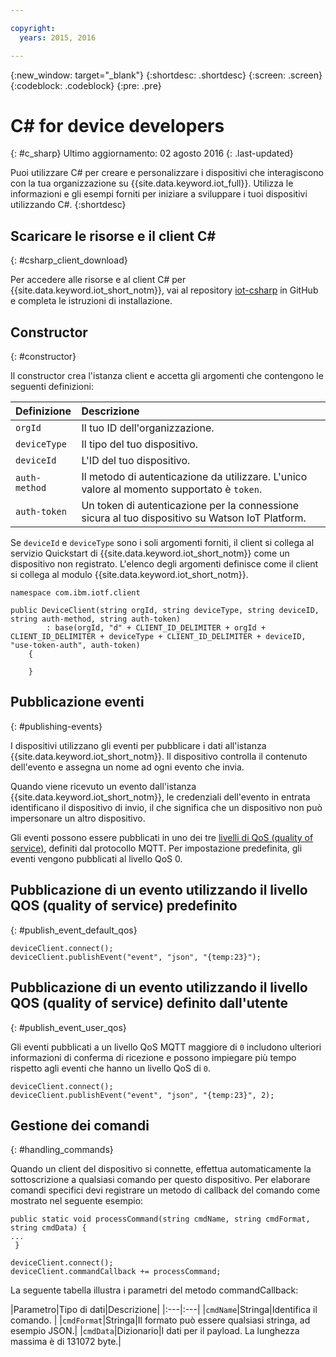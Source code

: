 ```yaml
---

copyright:
  years: 2015, 2016

---
```


{:new_window: target="_blank"}
{:shortdesc: .shortdesc}
{:screen: .screen}
{:codeblock: .codeblock}
{:pre: .pre}


# ﻿C# for device developers
{: #c_sharp}
Ultimo aggiornamento: 02 agosto 2016
{: .last-updated}

Puoi utilizzare C# per creare e personalizzare i dispositivi che interagiscono con la tua organizzazione su {{site.data.keyword.iot_full}}. Utilizza le informazioni e gli esempi forniti per iniziare a sviluppare i tuoi dispositivi utilizzando C#.
{:shortdesc}

## Scaricare le risorse e il client C#
{: #csharp_client_download}

Per accedere alle risorse e al client C# per {{site.data.keyword.iot_short_notm}}, vai al repository [iot-csharp](https://github.com/ibm-watson-iot/iot-csharp) in GitHub e completa le istruzioni di installazione.


## Constructor
{: #constructor}

Il constructor crea l'istanza client e accetta gli argomenti che contengono le seguenti definizioni:

|Definizione |Descrizione |
|:---|:---|
|`orgId`|Il tuo ID dell'organizzazione.|
|`deviceType`|Il tipo del tuo dispositivo.|
|`deviceId` |L'ID del tuo dispositivo.|
|`auth-method`   |Il metodo di autenticazione da utilizzare. L'unico valore al momento supportato è `token`.|
|`auth-token`   |Un token di autenticazione per la connessione sicura al tuo dispositivo su Watson IoT Platform.|


Se `deviceId` e `deviceType` sono i soli argomenti forniti, il client si collega al servizio Quickstart di {{site.data.keyword.iot_short_notm}} come un dispositivo non registrato. L'elenco degli argomenti definisce come il client si collega al modulo {{site.data.keyword.iot_short_notm}}.


```
namespace com.ibm.iotf.client

public DeviceClient(string orgId, string deviceType, string deviceID, string auth-method, string auth-token)
        : base(orgId, "d" + CLIENT_ID_DELIMITER + orgId + CLIENT_ID_DELIMITER + deviceType + CLIENT_ID_DELIMITER + deviceID, "use-token-auth", auth-token)
    {

    }
```

## Pubblicazione eventi
{: #publishing-events}

I dispositivi utilizzano gli eventi per pubblicare i dati all'istanza {{site.data.keyword.iot_short_notm}}. Il dispositivo controlla il contenuto dell'evento e assegna un nome ad ogni evento che invia.

Quando viene ricevuto un evento dall'istanza {{site.data.keyword.iot_short_notm}}, le credenziali dell'evento in entrata identificano il dispositivo di invio, il che significa che un dispositivo non può impersonare un altro dispositivo.

Gli eventi possono essere pubblicati in uno dei tre [livelli di QoS (quality of service)](../mqtt.html#managed-devices), definiti dal protocollo MQTT. Per impostazione predefinita, gli eventi vengono pubblicati al livello QoS 0.


## Pubblicazione di un evento utilizzando il livello QOS (quality of service) predefinito
{: #publish_event_default_qos}

```
deviceClient.connect();
deviceClient.publishEvent("event", "json", "{temp:23}");
```


## Pubblicazione di un evento utilizzando il livello QOS (quality of service) definito dall'utente
{: #publish_event_user_qos}

Gli eventi pubblicati a un livello QoS MQTT maggiore di `0` includono ulteriori informazioni di conferma di ricezione e possono impiegare più tempo rispetto agli eventi che hanno un livello QoS di `0`.


```
deviceClient.connect();
deviceClient.publishEvent("event", "json", "{temp:23}", 2);
```

## Gestione dei comandi
{: #handling_commands}

Quando un client del dispositivo si connette, effettua automaticamente la sottoscrizione a qualsiasi comando per questo dispositivo. Per elaborare comandi specifici devi registrare un metodo di callback del comando come mostrato nel seguente esempio:

```
public static void processCommand(string cmdName, string cmdFormat, string cmdData) {
...
 }
```

```
deviceClient.connect();
deviceClient.commandCallback += processCommand;
```
La seguente tabella illustra i parametri del metodo commandCallback:

|Parametro|Tipo di dati|Descrizione|
|:---|:---|
|`cmdName`|Stringa|Identifica il comando. |
|`cmdFormat`|Stringa|Il formato può essere qualsiasi stringa, ad esempio JSON.|
|`cmdData`|Dizionario|I dati per il payload. La lunghezza massima è di 131072 byte.|
